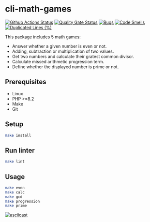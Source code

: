 # cli-math-games

[![Github Actions Status](https://github.com/behindthep/cli-mini-games/actions/workflows/phpci.yml/badge.svg)](https://github.com/behindthep/cli-mini-games/actions)
[![Quality Gate Status](https://sonarcloud.io/api/project_badges/measure?project=behindthep_cli-mini-games&metric=alert_status)](https://sonarcloud.io/summary/new_code?id=behindthep_cli-mini-games)
[![Bugs](https://sonarcloud.io/api/project_badges/measure?project=behindthep_cli-mini-games&metric=bugs)](https://sonarcloud.io/summary/new_code?id=behindthep_cli-mini-games)
[![Code Smells](https://sonarcloud.io/api/project_badges/measure?project=behindthep_cli-mini-games&metric=code_smells)](https://sonarcloud.io/summary/new_code?id=behindthep_cli-mini-games)
[![Duplicated Lines (%)](https://sonarcloud.io/api/project_badges/measure?project=behindthep_cli-mini-games&metric=duplicated_lines_density)](https://sonarcloud.io/summary/new_code?id=behindthep_cli-mini-games)


This package includes 5 math games:
- Answer whether a given number is even or not.
- Adding, subtraction or multiplication of two values.
- Get two numbers and calculate their gratest common divisor.
- Calculate missed arithmetic progression term.
- Define whether the displayed number is prime or not.

## Prerequisites

* Linux
* PHP >=8.2
* Make
* Git

## Setup

```bash
make install
```

## Run linter

```sh
make lint
```

## Usage

```bash
make even
make calc
make gcd
make progression
make prime
```

[![asciicast](https://asciinema.org/a/dPpaict6EciPd4DomEFMJQF4K.svg)](https://asciinema.org/a/dPpaict6EciPd4DomEFMJQF4K)
